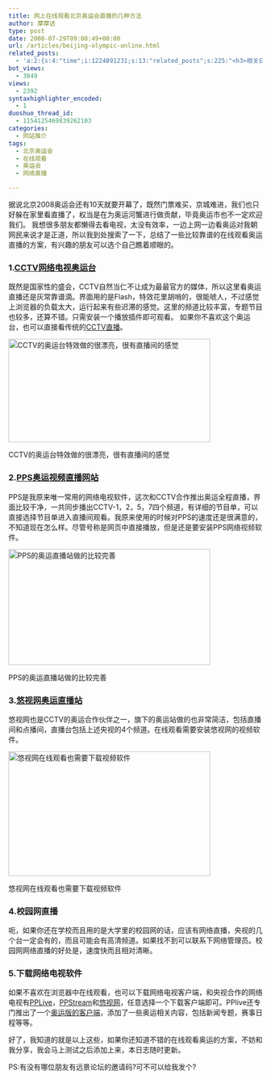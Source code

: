 ```yaml
---
title: 网上在线观看北京奥运会直播的几种方法
author: 摩摩诘
type: post
date: 2008-07-29T09:08:49+00:00
url: /articles/beijing-olympic-online.html
related_posts:
  - 'a:2:{s:4:"time";i:1224891231;s:13:"related_posts";s:225:"<h3>相关日志</h3><ul class="related_post"><li><a href="http://www.digglife.cn/articles/olympic-torch-mascot.html" title="历代奥运会使用的火炬和吉祥物">历代奥运会使用的火炬和吉祥物</a></li></ul>";}'
bot_views:
  - 3849
views:
  - 2392
syntaxhighlighter_encoded:
  - 1
duoshuo_thread_id:
  - 1154125469839262103
categories:
  - 网站推介
tags:
  - 北京奥运会
  - 在线观看
  - 奥运会
  - 网络直播

---
```

据说北京2008奥运会还有10天就要开幕了，既然门票难买，京城难进，我们也只好躲在家里看直播了，权当是在为奥运河蟹进行做贡献，毕竟奥运市也不一定欢迎我们。 我想很多朋友都懒得去看电视，太没有效率，一边上网一边看奥运对我朝网民来说才是正道，所以我到处搜索了一下，总结了一些比较靠谱的在线观看奥运直播的方案，有兴趣的朋友可以选个自己瞧着顺眼的。 <!--more-->

### 1.<a title="CCTV网络电视奥运台" href="http://www.cctvolympics.com/" target="_blank">CCTV网络电视奥运台</a>

既然是国家性的盛会，CCTV自然当仁不让成为最最官方的媒体，所以这里看奥运直播还是灰常靠谱滴。界面用的是Flash，特效花里胡哨的，很能唬人，不过感觉上浏览器的负载太大，运行起来有些迟滞的感觉。这里的频道比较丰富，专题节目也较多，还算不错。只需安装一个播放插件即可观看。 如果你不喜欢这个奥运台，也可以直接看传统的<a title="CCTV奥运直播" href="http://2008.cctv.com/05/index.shtml" target="_blank">CCTV直播</a>。

<div style="width: 410px" class="wp-caption aligncenter">
  <a href="http://picasaweb.google.com/digglifeshow/oCzYfC/photo#5228348091015590098"><img title="CCTV网络电视奥运台" src="https://www.digglife.net/wp-content/uploads/archive/cctv-olympic.png" alt="CCTV的奥运台特效做的很漂亮，很有直播间的感觉" width="400" height="205" /></a>
  
  <p class="wp-caption-text">
    CCTV的奥运台特效做的很漂亮，很有直播间的感觉
  </p>
</div>

### 2.<a title="PPS奥运视频直播网站" href="http://2008.pps.tv/" target="_blank">PPS奥运视频直播网站</a>

PPS是我原来唯一常用的网络电视软件，这次和CCTV合作推出奥运全程直播，界面比较干净，一共同步播出CCTV-1，2，5，7四个频道，有详细的节目单，可以直接选择节目单进入直播间观看。我原来使用的时候对PPS的速度还是很满意的，不知道现在怎么样。尽管号称是网页中直接播放，但是还是要安装PPS网络视频软件。

<div style="width: 410px" class="wp-caption aligncenter">
  <a href="http://picasaweb.google.com/digglifeshow/oCzYfC/photo#5228354495551606082"><img title="PPS奥运视频直播网站" src="https://www.digglife.net/wp-content/uploads/archive/pps-olympic.png" alt="PPS的奥运直播站做的比较完善" width="400" height="230" /></a>
  
  <p class="wp-caption-text">
    PPS的奥运直播站做的比较完善
  </p>
</div>

### 3.<a title="悠视网奥运直播站" href="http://2008.uusee.com/" target="_blank">悠视网奥运直播站</a>

悠视网也是CCTV的奥运合作伙伴之一，旗下的奥运站做的也非常简洁，包括直播间和点播间，直播台包括上述央视的4个频道。在线观看需要安装悠视网的视频软件。

<div style="width: 410px" class="wp-caption aligncenter">
  <a href="http://picasaweb.google.com/digglifeshow/oCzYfC/photo#5228348092018926930"><img title="悠视网的奥运直播站" src="https://www.digglife.net/wp-content/uploads/archive/uusee-olympic.png" alt="悠视网在线观看也需要下载视频软件" width="400" height="247" /></a>
  
  <p class="wp-caption-text">
    悠视网在线观看也需要下载视频软件
  </p>
</div>

### 4.校园网直播

呃，如果你还在学校而且用的是大学里的校园网的话，应该有网络直播，央视的几个台一定会有的，而且可能会有高清频道。如果找不到可以联系下网络管理员。校园网网络直播的好处是，速度快而且相对清晰。

### 5.下载网络电视软件

如果不喜欢在浏览器中在线观看，也可以下载网络电视客户端，和央视合作的网络电视有<a title="PPLive网络电视" href="http://www.pplive.com/" target="_blank">PPLive</a>，<a title="PPS网络电视" href="http://www.pps.tv/" target="_blank">PPStream</a>和[悠视网][1]，任意选择一个下载客户端即可。PPlive还专门推出了一个<a title="PPLive奥运客户端" href="http://post.pplive.com/topic_458938.html" target="_blank">奥运版的客户端</a>，添加了一些奥运相关内容，包括新闻专题，赛事日程等等。

好了，我知道的就是以上这些，如果你还知道不错的在线观看奥运的方案，不妨和我分享，我会马上测试之后添加上来，本日志随时更新。

PS:有没有哪位朋友有远景论坛的邀请码?可不可以给我发个?

 [1]: http://download.uusee.com/ "悠视网络电视下载"
